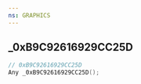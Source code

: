 ```yaml
---
ns: GRAPHICS
---
```

## _0xB9C92616929CC25D

```c
// 0xB9C92616929CC25D
Any _0xB9C92616929CC25D();
```

